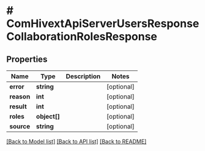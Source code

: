 # # ComHivextApiServerUsersResponseCollaborationRolesResponse

## Properties

Name | Type | Description | Notes
------------ | ------------- | ------------- | -------------
**error** | **string** |  | [optional]
**reason** | **int** |  | [optional]
**result** | **int** |  | [optional]
**roles** | **object[]** |  | [optional]
**source** | **string** |  | [optional]

[[Back to Model list]](../../README.md#models) [[Back to API list]](../../README.md#endpoints) [[Back to README]](../../README.md)
